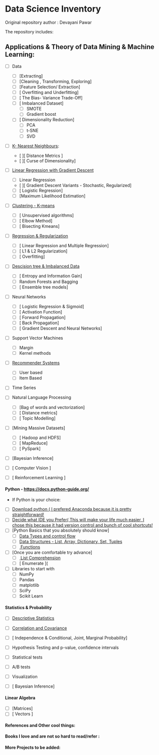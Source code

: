 # Data Science Inventory

Original repository author : Devayani Pawar

The repository includes:

## Applications & Theory of  Data Mining & Machine Learning: 
- [ ] Data
	- [ ] [Extracting]
	- [ ] [Cleaning , Transforming, Exploring] 
	- [ ] [Feature Selection/ Extraction]
	- [ ] [ Overfitting and Underfitting]
	- [ ] [ The Bias- Variance Trade-Off]
	- [ ] [ Imbalanced Dataset]
		- [ ] SMOTE
		- [ ] Gradient boost
	- [ ] [ Dimensionality Reduction]
		- [ ] PCA
		- [ ] t-SNE
		- [ ] SVD

- [ ] [K- Nearest Neighbours](KNN/Knnfromscratch.py):
	- [ ][ Distance Metrics ]
	- [ ][ Curse of Dimensionality]

- [ ] [Linear Regression with Gradient Descent](Linear_regression/GradientDescent.ipynb)	
	- [ ] Linear Regression 
	- [ ][ Gradient Descent Variants - Stochastic, Regularized]
	- [ ] [ Logistic Regression]
	- [ ]  [Maximum Likelihood Estimation]
	
- [ ] [Clustering - K-means](Kmeans_clustering/Kmeansfromscratch.py)
	- [ ] [ Unsupervised algorithms]
	- [ ] [ Elbow Method]
	- [ ] [ Bisecting Kmeans]

- [ ] [Regression & Regularization](Price_Prediction_Ridge_Regression/price_prediction.py)
	- [ ] [ Linear Regression and Multiple Regression]
	- [ ] [ L1 & L2 Regularization]
	- [ ] [ Overfitting]

- [ ] [Descision tree & Imbalanced Data ](Decision_tree)
	- [ ] [ Entropy and Information Gain]
	- [ ] Random Forests and Bagging
	- [ ] [ Ensemble tree models]

- [ ] Neural Networks 
	- [ ] [ Logistic Regression & Sigmoid]
	- [ ] [ Activation Function]
	- [ ] [ Forward Propagation]
	- [ ] [ Back Propagation]
	- [ ] [ Gradient Descent and Neural Networks]

- [ ] Support Vector Machines
	- [ ] Margin 
	- [ ] Kernel methods

- [ ] [Recommender Systems]( Recommender_system)
	- [ ] User based
	- [ ] Item Based

- [ ] Time Series

- [ ] Natural Language Processing
	- [ ] [Bag of words and vectorization]
	- [ ] [ Distance metrics]
	- [ ] [ Topic Modelling]

- [ ] [Mining Massive Datasets]
	- [ ] [ Hadoop and HDFS]
	- [ ] [ MapReduce]
	- [ ] [ PySpark]	

- [ ] [Bayesian Inference]

- [ ] [ Computer Vision ]
 
- [ ] [ Reinforcement Learning ] 

#### Python - https://docs.python-guide.org/

* If Python is your choice:
- [ ] [Download python ( I prefered Anaconda because it is pretty straightforward!](https://docs.anaconda.com/anaconda/install/)
- [ ] [Decide what IDE you Prefer( This will make your life much easier, I chose this because it had version control and bunch of cool shortcuts!]( https://www.jetbrains.com/pycharm/)
- [ ] [Python Basics that you absolutely should know]
	- [ ] [Data Types and control flow](https://realpython.com/courses/python-data-types/)
	- [ ] [Data Structures - List, Array, Dictionary, Set, Tuples](https://www.learnpython.org/)
	- [ ] [ Functions ](https://www.learnpython.org/)
- [ ] [Once you are comfortable try advance]
	- [ ] [ List Comprehension ](https://realpython.com/list-comprehension-python/)
	- [ ] [ Enumerate ](
- [ ] Libraries to start with 
	- [ ] NumPy
	- [ ] Pandas
	- [ ] matplotlib
	- [ ] SciPy
	- [ ] Scikit Learn

#### Statistics & Probability

- [ ] [Descriptive Statistics]()
- [ ] [Correlation and Covariance]()
- [ ] [ Independence & Conditional, Joint, Marginal Probability]
- [ ] Hypothesis Testing and p-value, confidence intervals
- [ ] Statistical tests
- [ ] A/B tests
- [ ] Visualization
- [ ] [ Bayesian Inference]


#### Linear Algebra
- [ ] [Matrices]
- [ ] [ Vectors ]

#### References and Other cool things:

#### Books I love and are not so hard to read/refer : 

#### More Projects to be added: 